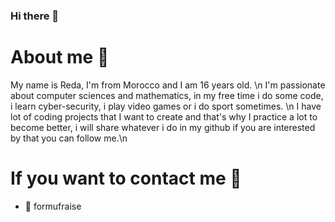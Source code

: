 ### Hi there 👋

# About me 🎯
My name is Reda, I'm from Morocco and I am 16 years old. \n
I'm passionate about computer sciences and mathematics, in my free time i do some code, i learn cyber-security, i play video games or i do sport sometimes. \n
I have lot of coding projects that I want to create and that's why I practice a lot to become better, i will share whatever i do in my github if you are interested by that you can follow me.\n

# If you want to contact me 🎯
- 🎈 formufraise
